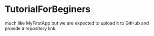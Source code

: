# TutorialForBeginers
much like MyFirstApp but we are expected to upload it to GitHub and provide a repository link.
